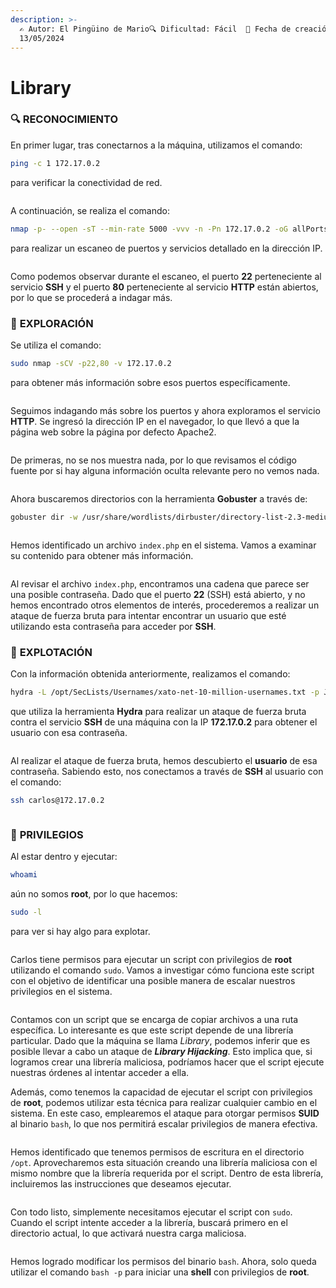 ```yaml
---
description: >-
  ✍️ Autor: El Pingüino de Mario🔍 Dificultad: Fácil  📅 Fecha de creación:
  13/05/2024
---
```


# Library

### 🔍 **RECONOCIMIENTO**

En primer lugar, tras conectarnos a la máquina, utilizamos el comando:

```bash
ping -c 1 172.17.0.2
```

para verificar la conectividad de red.

<figure><img src="../../.gitbook/assets/image (451).png" alt=""><figcaption></figcaption></figure>

A continuación, se realiza el comando:

```bash
nmap -p- --open -sT --min-rate 5000 -vvv -n -Pn 172.17.0.2 -oG allPorts
```

para realizar un escaneo de puertos y servicios detallado en la dirección IP.

<figure><img src="../../.gitbook/assets/image (452).png" alt=""><figcaption></figcaption></figure>

Como podemos observar durante el escaneo, el puerto **22** perteneciente al servicio **SSH** y el puerto **80** perteneciente al servicio **HTTP** están abiertos, por lo que se procederá a indagar más.

### 🔎 **EXPLORACIÓN**

Se utiliza el comando:

```bash
sudo nmap -sCV -p22,80 -v 172.17.0.2
```

para obtener más información sobre esos puertos específicamente.

<figure><img src="../../.gitbook/assets/image (453).png" alt=""><figcaption></figcaption></figure>

Seguimos indagando más sobre los puertos y ahora exploramos el servicio **HTTP**. Se ingresó la dirección IP en el navegador, lo que llevó a que la página web sobre la página por defecto Apache2.

<figure><img src="../../.gitbook/assets/image (454).png" alt=""><figcaption></figcaption></figure>

De primeras, no se nos muestra nada, por lo que revisamos el código fuente por si hay alguna información oculta relevante pero no vemos nada.

<figure><img src="../../.gitbook/assets/image (455).png" alt=""><figcaption></figcaption></figure>

Ahora buscaremos directorios con la herramienta **Gobuster** a través de:&#x20;

```bash
gobuster dir -w /usr/share/wordlists/dirbuster/directory-list-2.3-medium.txt -x html,htm,php,txt,xml,js -u http://172.17.0.2
```

<figure><img src="../../.gitbook/assets/image (457).png" alt=""><figcaption></figcaption></figure>

Hemos identificado un archivo `index.php` en el sistema. Vamos a examinar su contenido para obtener más información.

<figure><img src="../../.gitbook/assets/image (456).png" alt=""><figcaption></figcaption></figure>

Al revisar el archivo `index.php`, encontramos una cadena que parece ser una posible contraseña. Dado que el puerto **22** (SSH) está abierto, y no hemos encontrado otros elementos de interés, procederemos a realizar un ataque de fuerza bruta para intentar encontrar un usuario que esté utilizando esta contraseña para acceder por **SSH**.

### 🚀 **EXPLOTACIÓN**

Con la información obtenida anteriormente, realizamos el comando:

```bash
hydra -L /opt/SecLists/Usernames/xato-net-10-million-usernames.txt -p JIFGHDS87GYDFIGD ssh://172.17.0.2 -t 64
```

que utiliza la herramienta **Hydra** para realizar un ataque de fuerza bruta contra el servicio **SSH** de una máquina con la IP **172.17.0.2** para obtener el usuario con esa contraseña.

<figure><img src="../../.gitbook/assets/image (459).png" alt=""><figcaption></figcaption></figure>

Al realizar el ataque de fuerza bruta, hemos descubierto el **usuario** de esa contraseña. Sabiendo esto, nos conectamos a través de **SSH** al usuario con el comando:

```bash
ssh carlos@172.17.0.2
```

<figure><img src="../../.gitbook/assets/image (460).png" alt=""><figcaption></figcaption></figure>

### 🔐 **PRIVILEGIOS**

Al estar dentro y ejecutar:

```bash
whoami
```

aún no somos **root**, por lo que hacemos:

```bash
sudo -l
```

para ver si hay algo para explotar.

<figure><img src="../../.gitbook/assets/image (461).png" alt=""><figcaption></figcaption></figure>

Carlos tiene permisos para ejecutar un script con privilegios de **root** utilizando el comando `sudo`. Vamos a investigar cómo funciona este script con el objetivo de identificar una posible manera de escalar nuestros privilegios en el sistema.

<figure><img src="../../.gitbook/assets/image (462).png" alt=""><figcaption></figcaption></figure>

Contamos con un script que se encarga de copiar archivos a una ruta específica. Lo interesante es que este script depende de una librería particular. Dado que la máquina se llama _Library_, podemos inferir que es posible llevar a cabo un ataque de _**Library Hijacking**_. Esto implica que, si logramos crear una librería maliciosa, podríamos hacer que el script ejecute nuestras órdenes al intentar acceder a ella.

Además, como tenemos la capacidad de ejecutar el script con privilegios de **root**, podemos utilizar esta técnica para realizar cualquier cambio en el sistema. En este caso, emplearemos el ataque para otorgar permisos **SUID** al binario `bash`, lo que nos permitirá escalar privilegios de manera efectiva.

<figure><img src="../../.gitbook/assets/image (463).png" alt=""><figcaption></figcaption></figure>

Hemos identificado que tenemos permisos de escritura en el directorio `/opt`. Aprovecharemos esta situación creando una librería maliciosa con el mismo nombre que la librería requerida por el script. Dentro de esta librería, incluiremos las instrucciones que deseamos ejecutar.

<figure><img src="../../.gitbook/assets/image (468).png" alt=""><figcaption></figcaption></figure>

Con todo listo, simplemente necesitamos ejecutar el script con `sudo`. Cuando el script intente acceder a la librería, buscará primero en el directorio actual, lo que activará nuestra carga maliciosa.

<figure><img src="../../.gitbook/assets/image (467).png" alt=""><figcaption></figcaption></figure>

Hemos logrado modificar los permisos del binario `bash`. Ahora, solo queda utilizar el comando `bash -p` para iniciar una **shell** con privilegios de **root**.

<figure><img src="../../.gitbook/assets/image (20).png" alt=""><figcaption></figcaption></figure>
